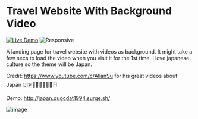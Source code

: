 Travel Website With Background Video
============
[![Live Demo](https://img.shields.io/badge/demo-online-green.svg)](japan.quocdat1994.surge.sh) ![Responsive](https://img.shields.io/badge/responsive-website-blue)

A landing page for travel website with videos as background. It might take a few secs to load the video when you visit it for the 1st time.
I love japanese culture so the theme will be Japan.

Credit: https://www.youtube.com/c/AllanSu for his great videos about Japan 🇯🇵🌸🍣🍱🍡🍙🍜⛩️

Demo: http://japan.quocdat1994.surge.sh/

![image](https://user-images.githubusercontent.com/7947659/189102435-8c98a719-b174-4094-b834-172c640d49ed.png)

